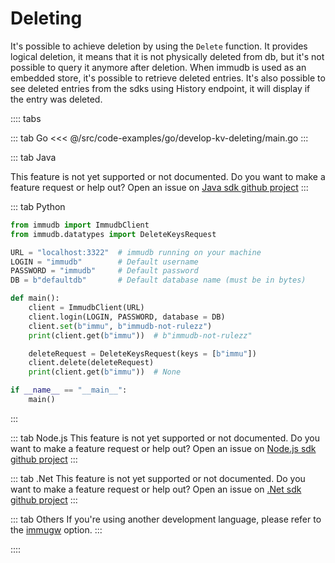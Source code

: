 # Deleting

It's possible to achieve deletion by using the `Delete` function. It provides logical deletion, it means that it is not physically deleted from db, but it's not possible to query it anymore after deletion. When immudb is used as an embedded store, it's possible to retrieve deleted entries. It's also possible to see deleted entries from the sdks using History endpoint, it will display if the entry was deleted.


:::: tabs

::: tab Go
<<< @/src/code-examples/go/develop-kv-deleting/main.go
:::

::: tab Java

This feature is not yet supported or not documented.
Do you want to make a feature request or help out? Open an issue on [Java sdk github project](https://github.com/codenotary/immudb4j/issues/new)
:::

::: tab Python
```python
from immudb import ImmudbClient
from immudb.datatypes import DeleteKeysRequest

URL = "localhost:3322"  # immudb running on your machine
LOGIN = "immudb"        # Default username
PASSWORD = "immudb"     # Default password
DB = b"defaultdb"       # Default database name (must be in bytes)

def main():
    client = ImmudbClient(URL)
    client.login(LOGIN, PASSWORD, database = DB)
    client.set(b"immu", b"immudb-not-rulezz")
    print(client.get(b"immu"))  # b"immudb-not-rulezz"

    deleteRequest = DeleteKeysRequest(keys = [b"immu"])
    client.delete(deleteRequest)
    print(client.get(b"immu"))  # None

if __name__ == "__main__":
    main()
```
:::

::: tab Node.js
This feature is not yet supported or not documented.
Do you want to make a feature request or help out? Open an issue on [Node.js sdk github project](https://github.com/codenotary/immudb-node/issues/new)
:::

::: tab .Net
This feature is not yet supported or not documented.
Do you want to make a feature request or help out? Open an issue on [.Net sdk github project](https://github.com/codenotary/immudb4dotnet/issues/new)
:::

::: tab Others
If you're using another development language, please refer to the [immugw](/master/immugw/) option.
:::

::::


